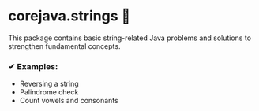 # corejava.strings 📌

This package contains basic string-related Java problems and solutions to strengthen fundamental concepts.

### ✔ Examples:
- Reversing a string
- Palindrome check
- Count vowels and consonants

